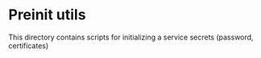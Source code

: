 # Preinit utils

This directory contains scripts for initializing a service secrets (password, certificates)
